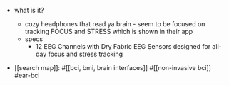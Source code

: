   * what is it?
    * cozy headphones that read ya brain - seem to be focused on tracking FOCUS and STRESS which is shown in their app
    * specs
      * 12 EEG Channels with Dry Fabric EEG Sensors designed for all-day focus and stress tracking

  * [[search map]]: #[[bci, bmi, brain interfaces]] #[[non-invasive bci]] #ear-bci